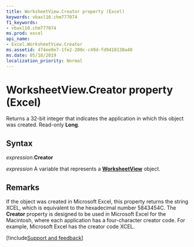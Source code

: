 ```yaml
---
title: WorksheetView.Creator property (Excel)
keywords: vbaxl10.chm777074
f1_keywords:
- vbaxl10.chm777074
ms.prod: excel
api_name:
- Excel.WorksheetView.Creator
ms.assetid: 474ee0e7-1fe2-200c-c49d-fd9418138a40
ms.date: 05/18/2019
localization_priority: Normal
---
```



# WorksheetView.Creator property (Excel)

Returns a 32-bit integer that indicates the application in which this object was created. Read-only **Long**.


## Syntax

_expression_.**Creator**

_expression_ A variable that represents a **[WorksheetView](Excel.WorksheetView.md)** object.


## Remarks

If the object was created in Microsoft Excel, this property returns the string XCEL, which is equivalent to the hexadecimal number 5843454C. The **Creator** property is designed to be used in Microsoft Excel for the Macintosh, where each application has a four-character creator code. For example, Microsoft Excel has the creator code XCEL.




[!include[Support and feedback](~/includes/feedback-boilerplate.md)]